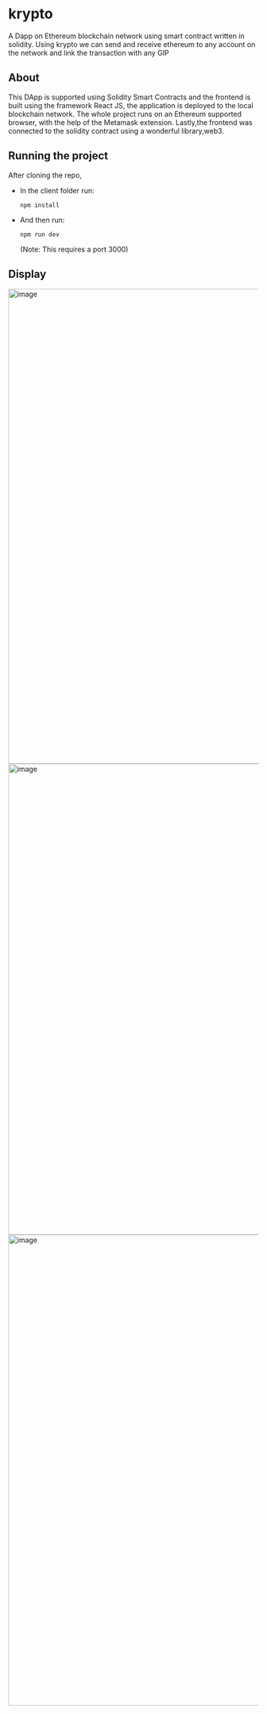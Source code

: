 # krypto
A Dapp on Ethereum blockchain network using smart contract written in solidity. Using krypto we can send and receive ethereum to any account on the network and link the transaction with any GIP


## About
This DApp is supported using Solidity Smart Contracts and the frontend is built using the framework React JS, the application is deployed to the local blockchain network.
The whole project runs on an Ethereum supported browser, with the help of the Metamask extension.
Lastly,the frontend was connected to the solidity contract using a wonderful library,web3.

## Running the project

After cloning the repo,
+ In the client folder run:
  ```
  npm install
  ```
+ And then run:
  ```
  npm run dev
  ```
  (Note: This requires a port 3000)

## Display
<img width="955" alt="image" src="https://user-images.githubusercontent.com/76895801/156122964-9bfb40e8-bf20-431d-914d-269eb1026aaa.png">
<img width="947" alt="image" src="https://user-images.githubusercontent.com/76895801/156123017-e52930a7-eb42-4097-b27c-5fc42aae11d5.png">
<img width="947" alt="image" src="https://user-images.githubusercontent.com/76895801/156124927-430f3d76-875c-4697-8e22-03727da0b560.png">


